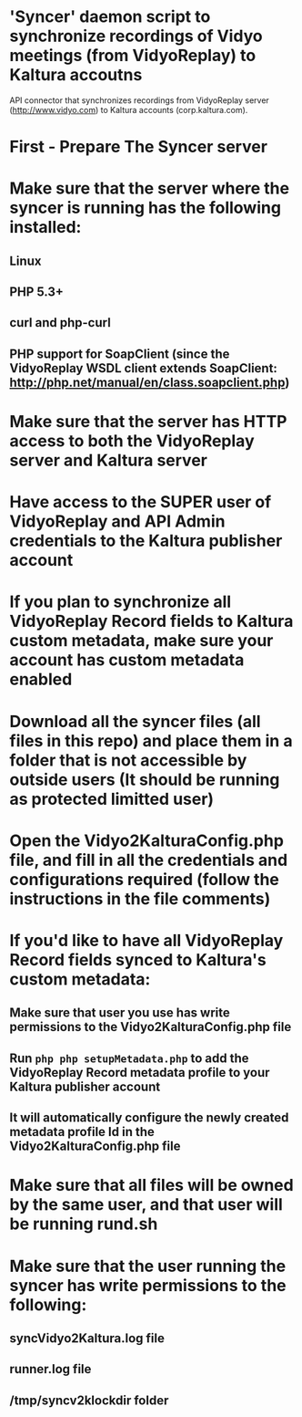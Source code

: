 'Syncer' daemon script to synchronize recordings of Vidyo meetings (from VidyoReplay) to Kaltura accoutns
====================

API connector that synchronizes recordings from VidyoReplay server (http://www.vidyo.com) to Kaltura accounts (corp.kaltura.com).

First - Prepare The Syncer server
====================

# Make sure that the server where the syncer is running has the following installed:
## Linux
## PHP 5.3+
## curl and php-curl
## PHP support for SoapClient (since the VidyoReplay WSDL client extends SoapClient: http://php.net/manual/en/class.soapclient.php)
# Make sure that the server has HTTP access to both the VidyoReplay server and Kaltura server
# Have access to the SUPER user of VidyoReplay and API Admin credentials to the Kaltura publisher account
# If you plan to synchronize all VidyoReplay Record fields to Kaltura custom metadata, make sure your account has custom metadata enabled
# Download all the syncer files (all files in this repo) and place them in a folder that is not accessible by outside users (It should be running as protected limitted user)
# Open the Vidyo2KalturaConfig.php file, and fill in all the credentials and configurations required (follow the instructions in the file comments)
# If you'd like to have all VidyoReplay Record fields synced to Kaltura's custom metadata:
## Make sure that user you use has write permissions to the Vidyo2KalturaConfig.php file
## Run ```php php setupMetadata.php``` to add the VidyoReplay Record metadata profile to your Kaltura publisher account
## It will automatically configure the newly created metadata profile Id in the Vidyo2KalturaConfig.php file
# Make sure that all files will be owned by the same user, and that user will be running rund.sh
# Make sure that the user running the syncer has write permissions to the following:
## syncVidyo2Kaltura.log file
## runner.log file
## /tmp/syncv2klockdir folder
